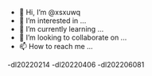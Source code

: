 - 👋 Hi, I’m @xsxuwq
- 👀 I’m interested in ...
- 🌱 I’m currently learning ...
- 💞️ I’m looking to collaborate on ...
- 📫 How to reach me ...

-dl20220214
-dl20220406
-dl202206081

<!---
xsxuwq/xsxuwq is a ✨ special ✨ repository because its `README.md` (this file) appears on your GitHub profile.
You can click the Preview link to take a look at your changes.
--->
